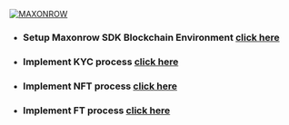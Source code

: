 <a href="https://maxonrow.com"><img src="https://maxonrow.com/images/maxonrow_gold.png" title="MAXONROW" alt="MAXONROW"></a>

- ### Setup Maxonrow SDK Blockchain Environment <a href="https://github.com/phua-gingsheng/maxathon/tree/hackathon-1.0/blockchain-sdk" target="_blank">click here</a>
- ### Implement KYC process <a href="https://github.com/phua-gingsheng/maxathon/tree/hackathon-1.0/kyc-starter-kit" target="_blank">click here</a>
- ### Implement NFT process <a href="https://github.com/phua-gingsheng/maxathon/tree/hackathon-1.0/nft-starter-kit" target="_blank">click here</a>
- ### Implement FT process <a href="https://github.com/phua-gingsheng/maxathon/tree/hackathon-1.0/ft-starter-kit" target="_blank">click here</a>